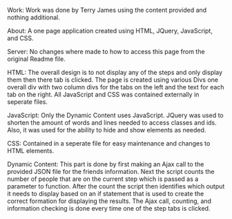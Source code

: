 Work:
    Work was done by Terry James using the content provided and nothing additional.

About:
    A one page application created using HTML, JQuery, JavaScript, and CSS.

Server:
    No changes where made to how to access this page from the original Readme file.

HTML:
    The overall design is to not display any of the steps and only display them then there tab is clicked. The page is created using various Divs one overall div with two column divs for the tabs on the left and the text for each tab on the right. All JavaScript and CSS was contained externally in seperate files.

JavaScript:
    Only the Dynamic Content uses JavaScript. JQuery was used to shorten the amount of words and lines needed to access classes and ids. Also, it was used for the ability to hide and show elements as needed. 

CSS:
    Contained in a seperate file for easy maintenance and changes to HTML elements.

Dynamic Content:
    This part is done by first making an Ajax call to the provided JSON file for the friends information. Next the script counts the number of people that are on the current step which is passed as a parameter to function. After the count the script then identifies which output it needs to display based on an if statement that is used to create the correct formation for displaying the results. The Ajax call, counting, and information checking is done every time one of the step tabs is clicked. 


